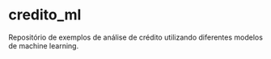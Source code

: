 # credito_ml
Repositório de exemplos de análise de crédito utilizando diferentes modelos de machine learning.

